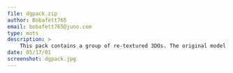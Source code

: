 ```yaml
---
file: dgpack.zip
author: Bobafett765
email: bobafett765@juno.com
type: mots
description: >
    This pack contains a group of re-textured 3DOs. The original model was designed by SavageX, but I just re-textured them. So, if you like the design, thank SavageX. If you like the textures, thank me.
date: 05/17/01
screenshot: dgpack.jpg
---
```

